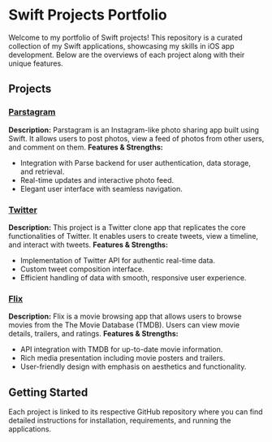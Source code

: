 # Swift Projects Portfolio

Welcome to my portfolio of Swift projects! This repository is a curated collection of my Swift applications, showcasing my skills in iOS app development. Below are the overviews of each project along with their unique features.

## Projects

### [Parstagram](https://github.com/Zhenia-Magic/Parstagram)
**Description:** Parstagram is an Instagram-like photo sharing app built using Swift. It allows users to post photos, view a feed of photos from other users, and comment on them.
**Features & Strengths:**

- Integration with Parse backend for user authentication, data storage, and retrieval.
- Real-time updates and interactive photo feed.
- Elegant user interface with seamless navigation.

### [Twitter](https://github.com/Zhenia-Magic/twitter)
**Description:** This project is a Twitter clone app that replicates the core functionalities of Twitter. It enables users to create tweets, view a timeline, and interact with tweets.
**Features & Strengths:**

- Implementation of Twitter API for authentic real-time data.
- Custom tweet composition interface.
- Efficient handling of data with smooth, responsive user experience.

### [Flix](https://github.com/Zhenia-Magic/Flix)
**Description:** Flix is a movie browsing app that allows users to browse movies from the The Movie Database (TMDB). Users can view movie details, trailers, and ratings.
**Features & Strengths:**

- API integration with TMDB for up-to-date movie information.
- Rich media presentation including movie posters and trailers.
- User-friendly design with emphasis on aesthetics and functionality.


## Getting Started

Each project is linked to its respective GitHub repository where you can find detailed instructions for installation, requirements, and running the applications.
